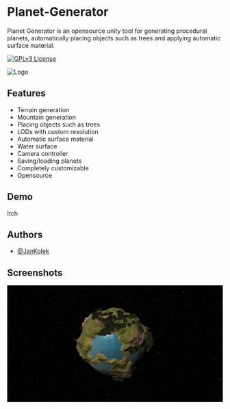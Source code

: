 
# Planet-Generator

Planet Generator is an opensource unity tool for generating procedural planets, automatically placing objects such as trees and applying automatic surface material.


[![GPLv3 License](https://img.shields.io/badge/License-GPL%20v3-yellow.svg)](https://opensource.org/licenses/)


![Logo](https://pics.freeicons.io/uploads/icons/png/8140633891595759595.png)


## Features

- Terrain generation
- Mountain generation
- Placing objects such as trees
- LODs with custom resolution
- Automatic surface material 
- Water surface
- Camera controller
- Saving/loading planets
- Completely customizable
- Opensource


## Demo

Itch


## Authors

- [@JanKolek](https://www.github.com/JanKolek)


## Screenshots

![App Screenshot](Media/background.JPG)

